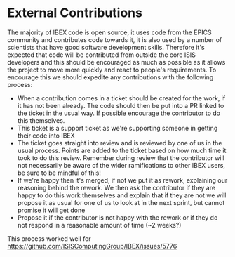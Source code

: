 # External Contributions

The majority of IBEX code is open source, it uses code from the EPICS community and contributes code towards it, it is also used by a number of scientists that have good software development skills. Therefore it's expected that code will be contributed from outside the core ISIS developers and this should be encouraged as much as possible as it allows the project to move more quickly and react to people's requirements. To encourage this we should expedite any contributions with the following process:

* When a contribution comes in a ticket should be created for the work, if it has not been already. The code should then be put into a PR linked to the ticket in the usual way. If possible encourage the contributor to do this themselves.
* This ticket is a support ticket as we're supporting someone in getting their code into IBEX
* The ticket goes straight into review and is reviewed by one of us in the usual process. Points are added to the ticket based on how much time it took to do this review. Remember during review that the contributor will not necessarily be aware of the wider ramifications to other IBEX users, be sure to be mindful of this!
* If we're happy then it's merged, if not we put it as rework, explaining our reasoning behind the rework. We then ask the contributor if they are happy to do this work themselves and explain that if they are not we will propose it as usual for one of us to look at in the next sprint, but cannot promise it will get done
* Propose it if the contributor is not happy with the rework or if they do not respond in a reasonable amount of time (~2 weeks?)

This process worked well for https://github.com/ISISComputingGroup/IBEX/issues/5776